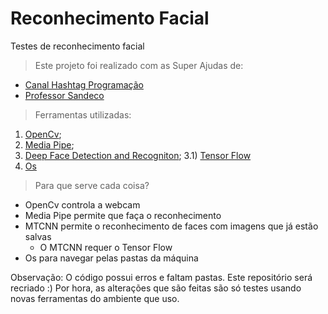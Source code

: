 # Reconhecimento Facial
Testes de reconhecimento facial

>Este projeto foi realizado com as Super Ajudas de:
* [Canal Hashtag Programação](https://www.youtube.com/@HashtagProgramacao)
* [Professor Sandeco](https://www.youtube.com/@canalsandeco)

>Ferramentas utilizadas:
1) [OpenCv](https://pypi.org/project/opencv-python/);
2) [Media Pipe](https://pypi.org/project/mediapipe/);
3) [Deep Face Detection and Recogniton](https://pypi.org/project/mtcnn/);
	3.1) [Tensor Flow](https://pypi.org/project/tensorflow/)
4) [Os](https://pypi.org/project/os0/)

>Para que serve cada coisa?
* OpenCv controla a webcam
* Media Pipe permite que faça o reconhecimento
* MTCNN permite o reconhecimento de faces com imagens que já estão salvas
	* O MTCNN requer o Tensor Flow
* Os para navegar pelas pastas da máquina

Observação: O código possui erros e faltam pastas. Este repositório será recriado :) Por hora, as alterações que são feitas são só testes usando novas ferramentas do ambiente que uso.
